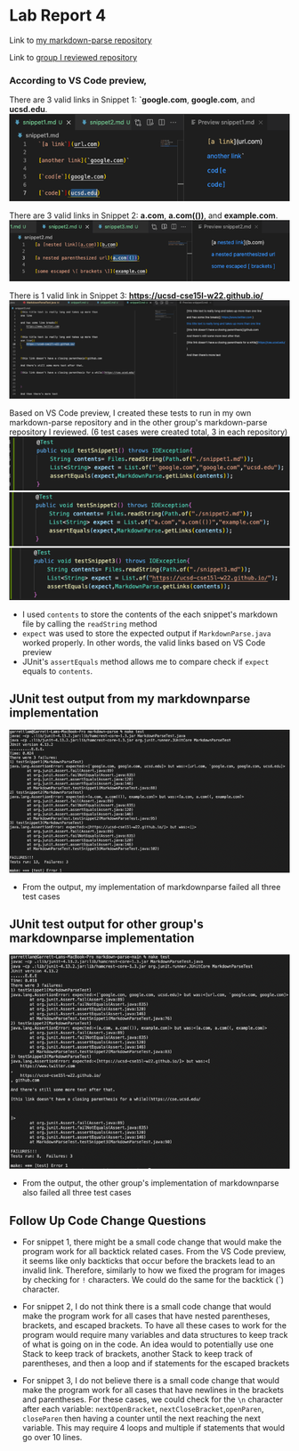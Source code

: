 # Lab Report 4

Link to [my markdown-parse repository](https://github.com/garrett-lam/markdown-parse)

Link to [group I reviewed repository](https://github.com/JessalynWang/markdown-parse)

### According to VS Code preview,

There are 3 valid links in Snippet 1: **`google.com**, **google.com**, and **ucsd.edu**.
![snippet1](snippet1.png)

There are 3 valid links in Snippet 2: **a.com**, **a.com(())**, and **example.com**.
![snippet2](snippet2.png)

There is 1 valid link in Snippet 3: **https://ucsd-cse15l-w22.github.io/**
![snippet3](snippet3.png)

Based on VS Code preview, I created these tests to run in my own markdown-parse repository and in the other group's markdown-parse repository I reviewed. (6 test cases were created total, 3 in each repository)
![testsnippet1](testsnippet1.png)
![testsnippet2](testsnippet2.png)
![testsnippet3](testsnippet3.png)
* I used `contents` to store the contents of the each snippet's markdown file by calling the `readString` method
* `expect` was used to store the expected output if `MarkdownParse.java` worked properly. In other words, the valid links based on VS Code preview
* JUnit's `assertEquals` method allows me to compare check if `expect` equals to `contents`.

## JUnit test output from my markdownparse implementation
![mygroup](mygroup.png)
* From the output, my implementation of markdownparse failed all three test cases 

## JUnit test output for other group's markdownparse implementation
![othergroup](othergroup.png)
* From the output, the other group's implementation of markdownparse also failed all three test cases 

## Follow Up Code Change Questions
* For snippet 1, there might be a small code change that would make the program work for all backtick related cases. From the VS Code preview, it seems like only backticks that occur before the brackets lead to an invalid link. Therefore, similarly to how we fixed the program for images by checking for `!` characters. We could do the same for the backtick (`) character.

* For snippet 2, I do not think there is a small code change that would make the program work for all cases that have nested parentheses, brackets, and escaped brackets. To have all these cases to work for the program would require many variables and data structures to keep track of what is going on in the code. An idea would to potentially use one Stack to keep track of brackets, another Stack to keep track of parentheses, and then a loop and if statements for the escaped brackets


* For snippet 3, I do not believe there is a small code change that would make the program work for all cases that have newlines in the brackets and parentheses. For these cases, we could check for the `\n` character after each variable: `nextOpenBracket`, `nextCloseBracket`,`openParen`, `closeParen` then having a counter until the next reaching the next variable. This may require 4 loops and multiple if statements that would go over 10 lines.